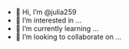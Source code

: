 - 👋 Hi, I’m @julia259
- 👀 I’m interested in ...
- 🌱 I’m currently learning ...
- 💞️ I’m looking to collaborate on ...



